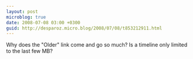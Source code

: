 ```yaml
---
layout: post
microblog: true
date: 2008-07-08 03:00 +0300
guid: http://desparoz.micro.blog/2008/07/08/t853212911.html
---
```

Why does the "Older" link come and go so much?  Is a timeline only limited to the last few MB?
